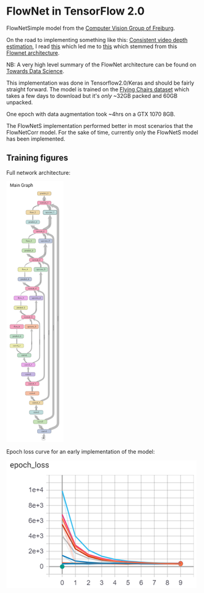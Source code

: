 # FlowNet in TensorFlow 2.0

FlowNetSimple model from the [Computer Vision Group of Freiburg](https://lmb.informatik.uni-freiburg.de/Publications/2015/DFIB15/flownet.pdf).

On the road to implementing something like this: [Consistent video depth estimation](https://roxanneluo.github.io/Consistent-Video-Depth-Estimation/), I read [this](https://arxiv.org/pdf/2006.02535.pdf) which led me to [this](https://www.cv-foundation.org/openaccess/content_cvpr_2016/papers/Mayer_A_Large_Dataset_CVPR_2016_paper.pdf) which stemmed from this [Flownet architecture](https://lmb.informatik.uni-freiburg.de/Publications/2015/DFIB15/flownet.pdf).

NB: A very high level summary of the FlowNet architecture can be found on [Towards Data Science](https://towardsdatascience.com/a-brief-review-of-flownet-dca6bd574de0).

This implementation was done in Tensorflow2.0/Keras and should be fairly straight forward.  The model is trained on the [Flying Chairs dataset](https://lmb.informatik.uni-freiburg.de/resources/datasets/FlyingChairs.en.html) which takes a few days to download but it's *only* ~32GB packed and 60GB unpacked.

One epoch with data augmentation took ~4hrs on a GTX 1070 8GB.

The FlowNetS implementation performed better in most scenarios that the FlowNetCorr model.  For the sake of time, currently only the FlowNetS model has been implemented.

## Training figures

Full network architecture:

<img src="./repo_images/Graph.PNG" alt="Graph" style="width:150px;"/>

Epoch loss curve for an early implementation of the model:

<img src="./repo_images/early_epoch_loss.PNG" alt="Epoch loss" style="width:500px;"/>
